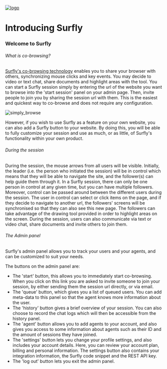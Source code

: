 <a href="https://www.surfly.com/">![logo](images/logosmall.png)</a>

# Introducing Surfly

### Welcome to Surfly

###### What is co-browsing?

[Surfly's co-browsing technology](introduction/the-technology.md) enables you to share your browser with others, synchronizing mouse clicks and key events. You may decide to video or text chat, share documents and highlight areas with the tool. You can start a Surfly session simply by entering the url of the website you want to browse into the 'start session' panel on your admin page. Then, invite people to join you by sharing the session url with them. This is the easiest and quickest way to co-browse and does not require any configuration.

![simply_browse](images/simplybrowse.jpg)

However, if you wish to use Surfly as a feature on your own website, you can also add a Surfly button to your website. By doing this, you will be able to fully customize your session and use as much, or as little, of Surfly's functionality within your own product.


###### During the session

During the session, the mouse arrows from all users will be visible. Initially, the leader (i.e. the person who initiated the session) will be in control which means that they will be able to navigate the site, and the follower(s) can help guide them through it. In a Surfly session, there can only be one person in control at any given time, but you can have multiple followers. Moreover, control can be passed around between the different users during the session. The user in control can select or click items on the page, and if they decide to navigate to another url, the followers' screens will be synchronised so that they can also see this new page. The followers can take advantage of the drawing tool provided in order to highlight areas on the screen. During the session, users can also communicate via text or video chat, share documents and invite others to join them.

###### The Admin panel

Surfly's admin panel allows you to track your users and your agents, and can be customized to suit your needs.

The buttons on the admin panel are:

 - The 'start' button, this allows you to immediately start co-browsing.  When you click on this link you are asked to invite someone to join your session, by either sending them the session url directly, or via email.
 - The 'queue' button, which gives you a list of queued users.  You can add meta-data to this panel so that the agent knows more information about the user.
 - The 'history' button gives a brief overview of your session. You can also choose to record the chat logs which will then be accessible from the history panel.
 - The 'agent' button allows you to add agents to your account, and also gives you access to some information about agents such as their ID and the amount of sessions they have joined.
 - The 'settings' button lets you change your profile settings, and also includes your account details. Here, you can review your account plan, billing and personal information. The settings button also contains your integration information, the Surfly code snippet and the REST API key.
 - The 'log out' button lets you exit the admin panel.


